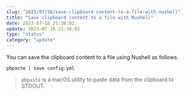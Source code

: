 ```yaml
---
slug: "2023/07/16/save-clipboard-content-to-a-file-with-nushell"
title: "Save clipboard content to a file with Nushell"
date: 2023-07-16 21:38:02
update: 2023-07-16 21:38:02
type: "status"
category: "update"
---
```


You can save the clipboard content to a file using Nushell as follows.

```nu
pbpaste | save config.yml
```

> `pbpaste` is a macOS utility to paste data from the clipboard to STDOUT.
